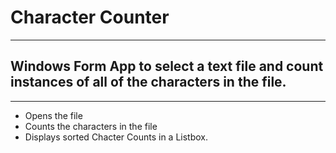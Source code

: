 # Character Counter
---
## Windows Form App to select a text file and count instances of all of the characters in the file.
---
* Opens the file
* Counts the characters in the file
* Displays sorted Chacter Counts in a Listbox.

